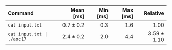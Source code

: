 | Command | Mean [ms] | Min [ms] | Max [ms] | Relative |
|:---|---:|---:|---:|---:|
| `cat input.txt` | 0.7 ± 0.2 | 0.3 | 1.6 | 1.00 |
| `cat input.txt \| ./aoc17` | 2.4 ± 0.2 | 2.0 | 4.4 | 3.59 ± 1.10 |
